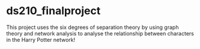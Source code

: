 # ds210_finalproject

This project uses the six degrees of separation theory by using graph theory and network analysis to analyse the relationship between characters in the Harry Potter network! 
